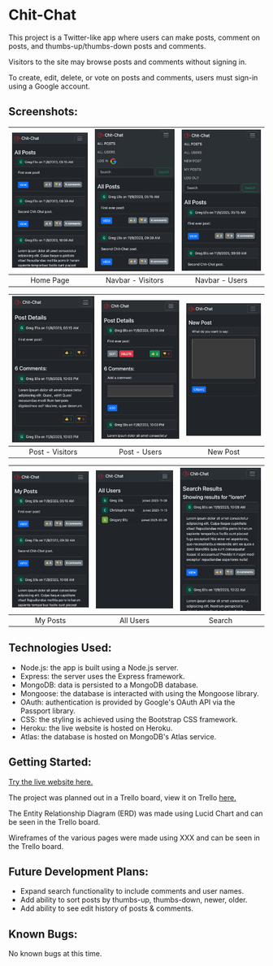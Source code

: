 # Chit-Chat
This project is a Twitter-like app where users can make posts, comment on posts, and thumbs-up/thumbs-down posts and comments.

Visitors to the site may browse posts and comments without signing in.

To create, edit, delete, or vote on posts and comments, users must sign-in using a Google account.

## Screenshots:
| ![Home Page](screenshots/1_home.png) | ![Navbar - Visitors](screenshots/2_nav_visitor.png) | ![Navbar - Users](screenshots/2_nav_user.png) |
|:---:|:---:|:---:|
| Home Page | Navbar - Visitors | Navbar - Users |

| ![Post - Visitors](screenshots/3_post_visitor.png) | ![Post - Users](screenshots/3_post_user.png) | ![New Post](screenshots/4_new_post.png) |
|:---:|:---:|:---:|
| Post - Visitors | Post - Users | New Post |

| ![My Posts](screenshots/5_my_posts.png) | ![All Users](screenshots/6_all_users.png) | ![Search](screenshots/7_search.png) |
|:---:|:---:|:---:|
| My Posts | All Users | Search |

## Technologies Used:
* Node.js: the app is built using a Node.js server.
* Express: the server uses the Express framework.
* MongoDB: data is persisted to a MongoDB database.
* Mongoose: the database is interacted with using the Mongoose library.
* OAuth: authentication is provided by Google's OAuth API via the Passport library.
* CSS: the styling is achieved using the Bootstrap CSS framework.
* Heroku: the live website is hosted on Heroku.
* Atlas: the database is hosted on MongoDB's Atlas service.

## Getting Started:
[Try the live website here.](https://chit-chat-5142bec3ce1d.herokuapp.com/)

The project was planned out in a Trello board, view it on Trello [here.](https://trello.com/b/4HMmkMu4/chit-chat-project-planning)

The Entity Relationship Diagram (ERD) was made using Lucid Chart and can be seen in the Trello board.

Wireframes of the various pages were made using XXX and can be seen in the Trello board.

## Future Development Plans:
* Expand search functionality to include comments and user names.
* Add ability to sort posts by thumbs-up, thumbs-down, newer, older.
* Add ability to see edit history of posts & comments.

## Known Bugs:
No known bugs at this time.